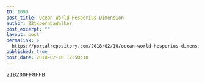 ```yaml
---
ID: 1099
post_title: Ocean World Hesperius Dimension
author: 22txpernbaWalker
post_excerpt: ""
layout: post
permalink: >
  https://portalrepository.com/2018/02/10/ocean-world-hesperius-dimension/
published: true
post_date: 2018-02-10 12:50:18
---
```

<pre>21B200FF8FFB</pre>